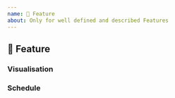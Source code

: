 ```yaml
---
name: 🚀 Feature
about: Only for well defined and described Features
---
```


## 🚀 Feature
<!-- Describe the Feature. -->

### Visualisation
<!-- Attach Screenshots and Drawings. Use https://draw.io -->
<!-- Specify more details of the Feature with each Picture. -->

### Schedule
<!-- Specify timeschedule of implementation and publication. -->
